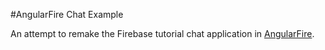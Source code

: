 #AngularFire Chat Example

An attempt to remake the Firebase tutorial chat application in [AngularFire](https://www.firebase.com/docs/web/libraries/angular/index.html).
